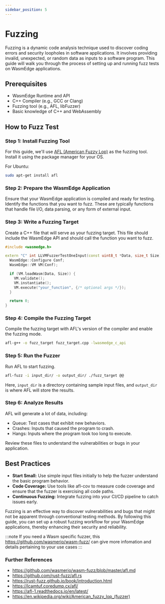 ```yaml
---
sidebar_position: 5
---
```


# Fuzzing

Fuzzing is a dynamic code analysis technique used to discover coding errors and security loopholes in software applications. It involves providing invalid, unexpected, or random data as inputs to a software program. This guide will walk you through the process of setting up and running fuzz tests on WasmEdge applications.

## Prerequisites

- WasmEdge Runtime and API
- C++ Compiler (e.g., GCC or Clang)
- Fuzzing tool (e.g., AFL, libFuzzer)
- Basic knowledge of C++ and WebAssembly

## How to Fuzz Test

### Step 1: Install Fuzzing Tool

For this guide, we'll use [AFL (American Fuzzy Lop)](https://github.com/google/AFL) as the fuzzing tool. Install it using the package manager for your OS. 

For Ubuntu:

```bash
sudo apt-get install afl
```

### Step 2: Prepare the WasmEdge Application

Ensure that your WasmEdge application is compiled and ready for testing. Identify the functions that you want to fuzz. These are typically functions that handle file I/O, data parsing, or any form of external input.

### Step 3: Write a Fuzzing Target

Create a C++ file that will serve as your fuzzing target. This file should include the WasmEdge API and should call the function you want to fuzz.

```cpp
#include <wasmedge.h>

extern "C" int LLVMFuzzerTestOneInput(const uint8_t *Data, size_t Size) {
  WasmEdge::Configure Conf;
  WasmEdge::VM VM(Conf);

  if (VM.loadWasm(Data, Size)) {
    VM.validate();
    VM.instantiate();
    VM.execute("your_function", {/* optional args */});
  }

  return 0;
}
```

### Step 4: Compile the Fuzzing Target

Compile the fuzzing target with AFL's version of the compiler and enable the fuzzing mode.

```bash
afl-g++ -o fuzz_target fuzz_target.cpp -lwasmedge_c_api
```

### Step 5: Run the Fuzzer

Run AFL to start fuzzing.

```bash
afl-fuzz -i input_dir/ -o output_dir/ ./fuzz_target @@
```

Here, `input_dir` is a directory containing sample input files, and `output_dir` is where AFL will store the results.

### Step 6: Analyze Results

AFL will generate a lot of data, including:

- Queue: Test cases that exhibit new behaviors.
- Crashes: Inputs that caused the program to crash.
- Hangs: Inputs where the program took too long to execute.

Review these files to understand the vulnerabilities or bugs in your application.

## Best Practices

- **Start Small:** Use simple input files initially to help the fuzzer understand the basic program behavior.
- **Code Coverage:** Use tools like afl-cov to measure code coverage and ensure that the fuzzer is exercising all code paths.
- **Continuous Fuzzing:** Integrate fuzzing into your CI/CD pipeline to catch issues early.


Fuzzing is an effective way to discover vulnerabilities and bugs that might not be apparent through conventional testing methods. By following this guide, you can set up a robust fuzzing workflow for your WasmEdge applications, thereby enhancing their security and reliability.

:::note
If you need a Wasm specific fuzzer, this https://github.com/wasmerio/wasm-fuzz/ can give more infomation and details pertaining to your use cases
:::

### Further References

- https://github.com/wasmerio/wasm-fuzz/blob/master/afl.md
- https://github.com/rust-fuzz/afl.rs
- https://rust-fuzz.github.io/book/introduction.html
- https://lcamtuf.coredump.cx/afl/
- https://afl-1.readthedocs.io/en/latest/
- https://en.wikipedia.org/wiki/American_fuzzy_lop_(fuzzer)